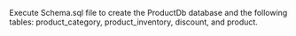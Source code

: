 Execute Schema.sql file to create the ProductDb database and the following tables: product_category, product_inventory, discount, and product.
